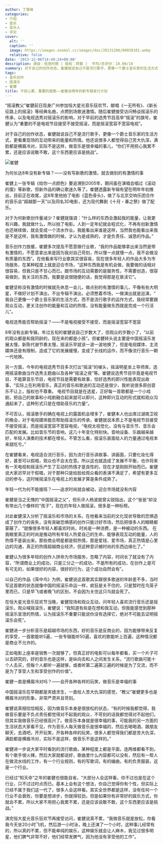 ```yaml
---
author: 丁慧峰
categories:
- 介绍
- 音乐
- 音乐人
- 评论
cover:
  alt: ''
  caption: ''
  image: https://images.soomal.cc/images/doc/20131206/00038181.webp
  relative: false
date: '2013-12-06T14:49:24+08:00'
description: 源自：信息时报 | 版权：转载 |  平均/总评分：10.00/10
summary: 对于自己的创作状态，崔健就说自己不是流行歌手，更像一个爵士音乐家的生活方式，更看重现场的互动带来的能量和热情。他还说很多人都觉得自己苦大仇深，满脸都是横眉冷对，实际不是这样，做音乐是很幸福的事儿，“你们不用担心我累不累，还是应该说敢不敢，这个东西更应该是挑战”。
tags:
- 音乐创作
- 摇滚乐
- 崔健
title: 不担心累，重要的是敢――崔健谈明年的新专辑发行计划
---
```


“摇滚教父”崔健前日现身广州参加恒大星光音乐狂欢节，献唱《一无所有》、《新长征路上的摇滚》等经典名曲，点燃到场歌迷激情。随后崔健接受访问畅谈摇滚乐的传承，以及电视选秀对摇滚乐的影响，对于早前的选秀节目高举“摇滚”的旗号，崔健认为“重要的不是电视节目接受不接受摇滚，而是摇滚宽容不宽容电视”。

对于自己的创作状态，崔健就说自己不是流行歌手，更像一个爵士音乐家的生活方式，更看重现场的互动带来的能量和热情。他还说很多人都觉得自己苦大仇深，满脸都是横眉冷对，实际不是这样，做音乐是很幸福的事儿，“你们不用担心我累不累，还是应该说敢不敢，这个东西更应该是挑战”。

![崔健](https://images.soomal.cc/images/doc/20131206/00038180.webp)





为何长达8年没有新专辑？――没有写新歌的激情，就去做别的有激情的事

崔健上一张专辑《给你一点颜色》要追溯到2005年，期间虽在演唱会唱过《滚动的蛋》等新歌，但新作品的确让歌迷久等了。崔健透露新专辑有望在明年年初推出，目前正在收尾，这8年里他拍了电影《蓝色骨头》，做了与北京交响乐团合作的音乐会“超越那一天”以及同名3D电影，还为现代舞剧《十月・春之祭》做了配乐。

对于为何新歌创作量减少？崔健就强调：“什么样的东西会激起我的能量，让我更有兴趣，我就做什么，所以拍了电影。人到一定年纪就会程式化，不再有创新激情也还继续做，就会变成一个流水作业。我能看出来谁是这样，当然我也能看出来我是不是这样，我有激情做的时候，才认为是成熟的，才是负责任、诚恳的作品。”

音乐创作力放缓，崔健多次提及不愿意做行业歌，“我的作品能够拿出来当然是带有激情的，不愿意拿出来是因为我对自己苛刻，所以慢一点就慢一点，我不会做没有质量的东西”。在他看来写行业歌其实很容易，现在很多年轻人的作品大多为市场服务，在某种程度上就是迎合市场，“这种东西我是有机会做，我要做的话相对很容易，但我只是不甘心而已。跟市场的互动需要的是服务性，不需要创造，很容易做到，我关注的东西，我要是说很随便的话，我觉得那是在亵渎它”。

崔健坚称没有激情的时候就先休息一会儿，做点别的有激情的事儿，不像有些大明星，不做好计划不演出，不出专辑不演出，必须憋着市场，一做演出就是巡演，“ 我自己更像一个爵士音乐家的生活方式，而不是流行歌手的运作方式，我经常要跟观众互动，更关注创作的能量和互动的热情，没有能量做东西就是完成一个行活儿”。

电视选秀能否帮助摇滚？――不是电视接受不接受，而是摇滚宽容不宽容

8年没有出新专辑，年过五旬的崔健说自己岁数大了，但观众的岁数小了，“以前的观众都是和我同龄的，现在来的都是小孩”。但崔健转头说主要是中国摇滚乐发展太慢，新陈代谢节奏太慢，摇滚乐早就该一波一波地换了，但是电视媒体、主流媒体还是有限制，造成了它的发展缓慢，变成了长线的运作，而不像流行音乐一朝一代地换。

另一方面，今年的电视选秀节目多次打出“摇滚”的噱头，摇滚明星坐上导师席，选用摇滚歌曲当作选秀主题曲以及各种“摇滚之夜”等。崔健说选秀节目毕竟是电视节目，不能算音乐节目，电视节目是需要有故事，恰好选秀的即兴性能表现出故事，“实际上在利用音乐，真正的音乐和歌迷的互动还是很少，我听说很多原创音乐不让上，版权也不尊重。 电视节目就是在选星，正好每一首歌都是一个小戏剧，把自己的故事和小戏剧融合起来就可以即兴，这种即兴互动的形式就和观众沟通起来了，这种形式只是在借助音乐的力量”。

不可否认，摇滚歌手的确在电视上的露面机会增多了，崔健本人也出席过湖南卫视的晚会，对于电视媒体能否帮助摇滚乐的传承，崔健就说本质上不是电视节目接受不接受摇滚，而是摇滚宽容不宽容电视，“电视太视觉化，没有与音乐节、音乐会匹配的发展。比如音乐节的音响，这几十年变化特别快。音响设备、乐器越来越好，年轻人演奏的技术都在增长。不管怎么看，摇滚乐直面给人的力量通过电视本来就吃亏。”

在崔健看来，电视适合流行音乐，因为流行音乐讲故事、讲画面，只要化妆化得好，甚至可以假唱，观众也不会太在意。所以这也就造成了发展不平衡，也许将来有一天电视和摇滚乐产生了互动的热情才是良性的，现在才是刚刚开始而已。崔健说大家迟早对于假唱，对于那种只是给脸给观众看的表演不满足了，希望有更多互动的参与，这时候摇滚乐在电视上的发展才算是条件成熟了。

年轻一代为何不能接班？――追求时尚就会被动，迎合市场就没有内容

崔健是当之无愧的“中国摇滚之父”，但乐评人杨波就曾尖锐指出，这个“爸爸”却没有带出几个像样的“孩子”，现在的年轻人做摇滚，很多是一种标榜。

对此崔健深入分析了摇滚乐和市场的关系，在他看来当前的文化现状导致的恐惧造成了创作力的丧失，没有突破恐惧感的创作只能讨好市场，然后把很多人的眼睛都蒙蔽了，“就像很多年轻人都喜欢时尚，时尚是一种消费，是一种被动的东西。 在我眼里真正的时尚是推动所有年轻人热爱自己的生命，能够表现互动的能量，人的热情不是装出来。那些商业明星都是假热情，那是爱钱、爱市场，真正热情是心里边的沟通，真正的热情超越商业经济，但这种意识被时尚的东西边缘化了。”

崔健认为很多年轻的创作人拼命为市场服务，忽略了内容，时间长了就没有了内容，“所谓商业上的成功，只是三分之一的成功，不是所有的成功，在创作上是可有可无的，如果很好的内容，很好的行为，这个成功自然会有”。

以自己的作品《笼中鸟》为例，崔健说这首歌其实跟很多歌迷的年龄差不多，当时写这首歌的状态就像中国的摇滚乐命运一样，疯狂是关不住的，只是暂时在鸟笼子里而已，只是早飞或者晚飞的区别，不会因为关住这只鸟就会死了。

在恒大星光音乐狂欢节当晚，崔健现场和观众互动，问年轻人喜欢流行音乐还是摇滚乐，观众喊摇滚乐，崔健说：“我知道有些是在想和我互动，但我能感觉到那种摇滚乐宣泄的热情，认为摇滚乐不重要只能说你没有选择它，绝对不可能去证明摇滚乐会死”。

崔健进一步分析音乐是超越市场的东西，好的音乐是反商业的，因为能够带来反复的享受，一首歌能听5遍，一张专辑能听50遍，喜欢的歌能听上百遍，这种情况都是商业不允许的。

正如电影上座率是销售一次就够了，但真正好的电影可以每年都看，买一个片子可以去研究的，好的音乐也是这样，是纵向去和人之间发生关系，“流行歌曲可能十个人去买，但每个人都听一遍就够，或者听第二遍第三遍的时候是为了交流，而不是为了享受人生和享受创作的价值”。

崔健一直是横眉冷对吗？――会开各种各样的玩笑，做音乐是幸福的事

中国摇滚乐在早期都是夹缝求生，一直给人苦大仇深的感觉，“教父”崔健更多也是横眉冷对的形象，非常严肃并且苛刻。

崔健说真相恰恰相反，因为做音乐本身是很放松的状态，“有的时候我都觉得，我做音乐要是不负点责任都觉得对不起我的观众，不苛刻的话我都觉得对不起他们，但其实我做音乐已经很高兴了。做音乐本身就是很幸福的事，可能我的另一方面的生活状态大家看不见，作为音乐人每天做音乐是很幸福的，然后去喝喝酒，跟朋友聊天，去酒吧，开开玩笑，开各种各样的玩笑，很多人都觉得我们都是苦大仇深，满脸都是横眉冷对，实际不是这样，做音乐不是这样的。”

崔健进一步说大家平时看到的流行歌曲，某种程度上都是平面，连两维都看不到，有个歌手很火辣，然后大家就都说好，歌曲里什么内容都可以没有，然后有一帮人在做流水线的工作，有一个行业规则，有的写歌词，有的编曲，有的负责服装，这是一个行业。

已经过“知天命”之年的崔健也很能自省，“大部分人会这样看，你不过也是在这个行业，只不过过时点而已。基本上会有这个想法，你自己觉得你有个性，但实际上已经不属于我们这一代了，很多人会这样看。其实全世界都是这样，没有任何一个行业不会衰败，你要是想进步，你就得较劲，但是如果你有非常好的娱乐方式，你就会不累，所以大家不用担心我累不累，还是应该说敢不敢，这个东西更应该是挑战。”

演完恒大星光音乐狂欢节再接受访问，崔健说真不累，“我做音乐就是放松，你看我今天坐20小时飞机，然后游一小时泳，晚上还演了一个小时，这种事儿经常有的，所以真的不累，但不能单纯的娱乐，这种娱乐就会让人麻木，我见过很多明星，他们脾气非常不好，他们经常发脾气，因为他没有享受他的工作”。